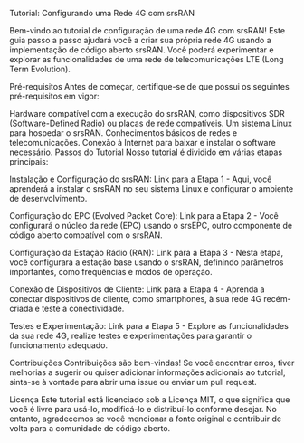 Tutorial: Configurando uma Rede 4G com srsRAN

Bem-vindo ao tutorial de configuração de uma rede 4G com srsRAN! Este guia passo a passo ajudará você a criar sua própria rede 4G usando a implementação de código aberto srsRAN. Você poderá experimentar e explorar as funcionalidades de uma rede de telecomunicações LTE (Long Term Evolution).

Pré-requisitos
Antes de começar, certifique-se de que possui os seguintes pré-requisitos em vigor:

Hardware compatível com a execução do srsRAN, como dispositivos SDR (Software-Defined Radio) ou placas de rede compatíveis.
Um sistema Linux para hospedar o srsRAN.
Conhecimentos básicos de redes e telecomunicações.
Conexão à Internet para baixar e instalar o software necessário.
Passos do Tutorial
Nosso tutorial é dividido em várias etapas principais:

Instalação e Configuração do srsRAN: Link para a Etapa 1 - Aqui, você aprenderá a instalar o srsRAN no seu sistema Linux e configurar o ambiente de desenvolvimento.

Configuração do EPC (Evolved Packet Core): Link para a Etapa 2 - Você configurará o núcleo da rede (EPC) usando o srsEPC, outro componente de código aberto compatível com o srsRAN.

Configuração da Estação Rádio (RAN): Link para a Etapa 3 - Nesta etapa, você configurará a estação base usando o srsRAN, definindo parâmetros importantes, como frequências e modos de operação.

Conexão de Dispositivos de Cliente: Link para a Etapa 4 - Aprenda a conectar dispositivos de cliente, como smartphones, à sua rede 4G recém-criada e teste a conectividade.

Testes e Experimentação: Link para a Etapa 5 - Explore as funcionalidades da sua rede 4G, realize testes e experimentações para garantir o funcionamento adequado.

Contribuições
Contribuições são bem-vindas! Se você encontrar erros, tiver melhorias a sugerir ou quiser adicionar informações adicionais ao tutorial, sinta-se à vontade para abrir uma issue ou enviar um pull request.

Licença
Este tutorial está licenciado sob a Licença MIT, o que significa que você é livre para usá-lo, modificá-lo e distribuí-lo conforme desejar. No entanto, agradecemos se você mencionar a fonte original e contribuir de volta para a comunidade de código aberto.
